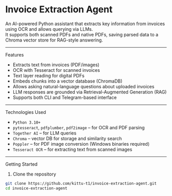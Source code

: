 # Invoice Extraction Agent

An AI-powered Python assistant that extracts key information from invoices using OCR and allows querying via LLMs.  
It supports both scanned PDFs and native PDFs, saving parsed data to a Chroma vector store for RAG-style answering.

---

 Features

-  Extracts text from invoices (PDF/images)
-  OCR with Tesseract for scanned invoices
-  Text layer reading for digital PDFs
-  Embeds chunks into a vector database (ChromaDB)
-  Allows asking natural-language questions about uploaded invoices
-  LLM responses are grounded via Retrieval-Augmented Generation (RAG)
-  Supports both CLI and Telegram-based interface

---

 Technologies Used

- `Python 3.10+`
- `pytesseract`, `pdfplumber`, `pdf2image` – for OCR and PDF parsing
- `Together AI` – for LLM queries
- `Chroma` – vector DB for storage and similarity search
- `Poppler` – for PDF image conversion (Windows binaries required)
- `Tesseract OCR` – for extracting text from scanned images

---

 Getting Started

1. Clone the repository
```bash
git clone https://github.com/kittu-t1/invoice-extraction-agent.git
cd invoice-extraction-agent

